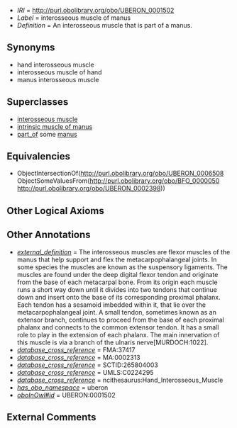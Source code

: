  * *IRI* = http://purl.obolibrary.org/obo/UBERON_0001502
 * *Label* = interosseous muscle of manus
 * *Definition* = An interosseous muscle that is part of a manus.

## Synonyms

 * hand interosseous muscle
 * interosseous muscle of hand
 * manus interosseous muscle

## Superclasses

 * [interosseous muscle](../../UBERON/08/UBERON_0006508.md)
 * [intrinsic muscle of manus](../../UBERON/75/UBERON_0014375.md)
 * [part_of](../../BFO/50/BFO_0000050.md) some [manus](../../UBERON/98/UBERON_0002398.md)

## Equivalencies

 * ObjectIntersectionOf(<http://purl.obolibrary.org/obo/UBERON_0006508> ObjectSomeValuesFrom(<http://purl.obolibrary.org/obo/BFO_0000050> <http://purl.obolibrary.org/obo/UBERON_0002398>))

## Other Logical Axioms


## Other Annotations

 * *[external_definition](../../UBPROP/01/UBPROP_0000001.md)* = The interosseous muscles are flexor muscles of the manus that help support and flex the metacarpophalangeal joints. In some species the muscles are known as the suspensory ligaments. The muscles are found under the deep digital flexor tendon and originate from the base of each metacarpal bone. From its origin each muscle runs a short way down until it divides into two tendons that continue down and insert onto the base of its corresponding proximal phalanx. Each tendon has a sesamoid imbedded within it, that lie over the metacarpophalangeal joint. A small tendon, sometimes known as an extensor branch, continues to proceed from the base of each proximal phalanx and connects to the common extensor tendon. It has a small role to play in the extension of each phalanx. The main innervation of this muscle is via a branch of the ulnaris nerve[MURDOCH:1022].
 * *[database_cross_reference](../../ef/oboInOwl#hasDbXref.md)* = FMA:37417
 * *[database_cross_reference](../../ef/oboInOwl#hasDbXref.md)* = MA:0002313
 * *[database_cross_reference](../../ef/oboInOwl#hasDbXref.md)* = SCTID:265804003
 * *[database_cross_reference](../../ef/oboInOwl#hasDbXref.md)* = UMLS:C0224295
 * *[database_cross_reference](../../ef/oboInOwl#hasDbXref.md)* = ncithesaurus:Hand_Interosseous_Muscle
 * *[has_obo_namespace](../../ce/oboInOwl#hasOBONamespace.md)* = uberon
 * *[oboInOwl#id](../../id/oboInOwl#id.md)* = UBERON:0001502

## External Comments

